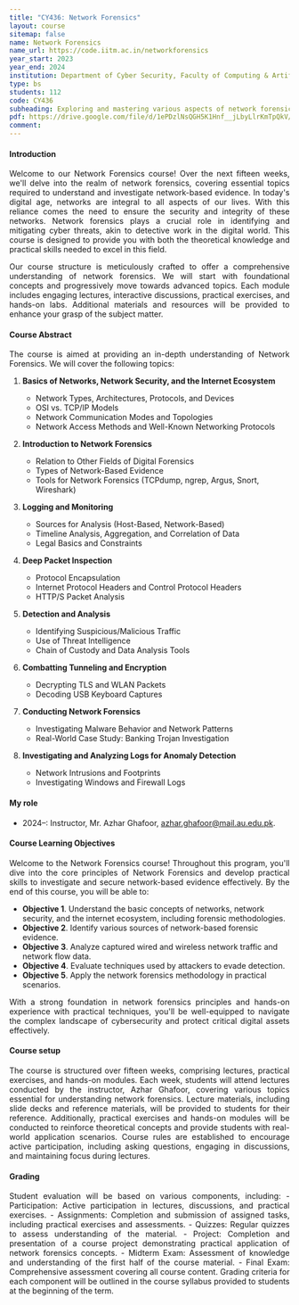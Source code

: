```yaml
---
title: "CY436: Network Forensics"
layout: course
sitemap: false
name: Network Forensics
name_url: https://code.iitm.ac.in/networkforensics
year_start: 2023
year_end: 2024
institution: Department of Cyber Security, Faculty of Computing & Artificial Intelligence (FCAI), Air University, Islamabad
type: bs
students: 112
code: CY436
subheading: Exploring and mastering various aspects of network forensics 
pdf: https://drive.google.com/file/d/1ePDzlNsQGH5K1Hnf__jLbyLlrKmTpQkV/view?usp=sharing
comment: 
---
```

#### Introduction
<p align="justify">
Welcome to our Network Forensics course! Over the next fifteen weeks, we'll delve into the realm of network forensics, covering essential topics required to understand and investigate network-based evidence. In today's digital age, networks are integral to all aspects of our lives. With this reliance comes the need to ensure the security and integrity of these networks. Network forensics plays a crucial role in identifying and mitigating cyber threats, akin to detective work in the digital world. This course is designed to provide you with both the theoretical knowledge and practical skills needed to excel in this field.</p>
<p align="justify">
Our course structure is meticulously crafted to offer a comprehensive understanding of network forensics. We will start with foundational concepts and progressively move towards advanced topics. Each module includes engaging lectures, interactive discussions, practical exercises, and hands-on labs. Additional materials and resources will be provided to enhance your grasp of the subject matter.
</p>

#### Course Abstract
<p align="justify">
The course is aimed at providing an in-depth understanding of Network Forensics. We will cover the following topics:</p>

1. **Basics of Networks, Network Security, and the Internet Ecosystem**
   - Network Types, Architectures, Protocols, and Devices
   - OSI vs. TCP/IP Models
   - Network Communication Modes and Topologies
   - Network Access Methods and Well-Known Networking Protocols

2. **Introduction to Network Forensics**
   - Relation to Other Fields of Digital Forensics
   - Types of Network-Based Evidence
   - Tools for Network Forensics (TCPdump, ngrep, Argus, Snort, Wireshark)

3. **Logging and Monitoring**
   - Sources for Analysis (Host-Based, Network-Based)
   - Timeline Analysis, Aggregation, and Correlation of Data
   - Legal Basics and Constraints

4. **Deep Packet Inspection**
   - Protocol Encapsulation
   - Internet Protocol Headers and Control Protocol Headers
   - HTTP/S Packet Analysis

5. **Detection and Analysis**
   - Identifying Suspicious/Malicious Traffic
   - Use of Threat Intelligence
   - Chain of Custody and Data Analysis Tools

6. **Combatting Tunneling and Encryption**
   - Decrypting TLS and WLAN Packets
   - Decoding USB Keyboard Captures

7. **Conducting Network Forensics**
   - Investigating Malware Behavior and Network Patterns
   - Real-World Case Study: Banking Trojan Investigation

8. **Investigating and Analyzing Logs for Anomaly Detection**
   - Network Intrusions and Footprints
   - Investigating Windows and Firewall Logs

#### My role
- 2024–: Instructor, Mr. Azhar Ghafoor, azhar.ghafoor@mail.au.edu.pk.

#### Course Learning Objectives
<p align="justify">
Welcome to the Network Forensics course! Throughout this program, you'll dive into the core principles of Network Forensics and develop practical skills to investigate and secure network-based evidence effectively. By the end of this course, you will be able to:</p>

- **Objective 1**. Understand the basic concepts of networks, network security, and the internet ecosystem, including forensic methodologies.
- **Objective 2**. Identify various sources of network-based forensic evidence.
- **Objective 3**. Analyze captured wired and wireless network traffic and network flow data.
- **Objective 4**. Evaluate techniques used by attackers to evade detection.
- **Objective 5**. Apply the network forensics methodology in practical scenarios.

<p align="justify">
With a strong foundation in network forensics principles and hands-on experience with practical techniques, you'll be well-equipped to navigate the complex landscape of cybersecurity and protect critical digital assets effectively.</p>

#### Course setup
<p align="justify">
The course is structured over fifteen weeks, comprising lectures, practical exercises, and hands-on modules. Each week, students will attend lectures conducted by the instructor, Azhar Ghafoor, covering various topics essential for understanding network forensics. Lecture materials, including slide decks and reference materials, will be provided to students for their reference. Additionally, practical exercises and hands-on modules will be conducted to reinforce theoretical concepts and provide students with real-world application scenarios. Course rules are established to encourage active participation, including asking questions, engaging in discussions, and maintaining focus during lectures.  
</p>

#### Grading
<p align="justify">
Student evaluation will be based on various components, including:
- Participation: Active participation in lectures, discussions, and practical exercises.
- Assignments: Completion and submission of assigned tasks, including practical exercises and assessments.
- Quizzes: Regular quizzes to assess understanding of the material.
- Project: Completion and presentation of a course project demonstrating practical application of network forensics concepts.
- Midterm Exam: Assessment of knowledge and understanding of the first half of the course material.
- Final Exam: Comprehensive assessment covering all course content.
Grading criteria for each component will be outlined in the course syllabus provided to students at the beginning of the term.
</p>
